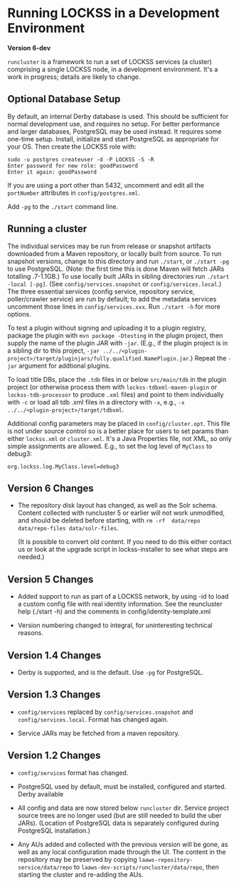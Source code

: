 # Running LOCKSS in a Development Environment

**Version 6-dev**

`runcluster` is a framework to run a set of LOCKSS services (a cluster)
comprising a single LOCKSS node, in a development environment.  It's a work
in progress; details are likely to change.

## Optional Database Setup

By default, an internal Derby database is used.  This should be sufficient
for normal development use, and requires no setup.  For better performance
and larger databases, PostgreSQL may be used instead.  It requires some
one-time setup.  Install, initialize and start PostgreSQL as appropriate
for your OS.  Then create the LOCKSS role with:

    sudo -u postgres createuser -d -P LOCKSS -S -R
    Enter password for new role: goodPassword
    Enter it again: goodPassword

If you are using a port other than 5432, uncomment and edit all the
`portNumber` attributes in `config/postgres.xml`.

Add `-pg` to the `./start` command line.

## Running a cluster

The individual services may be run from release or snapshot artifacts
downloaded from a Maven repository, or locally built from source.  To run
snapshot versions, change to this directory and run `./start`, or `./start
-pg` to use PostgreSQL.  (Note: the first time this is done Maven will
fetch JARs totalling .7-1.1GB.)  To use locally built JARs in sibling
directories run `./start -local [-pg]`.  (See `config/services.snapshot` or
`config/services.local`.)  The three essential services (config service,
repository service, poller/crawler service) are run by default; to add the
metadata services uncomment those lines in `config/services.xxx`.  Run
`./start -h` for more options.

To test a plugin without signing and uploading it to a plugin registry,
package the plugin with `mvn package -Dtesting` in the plugin project, then
supply the name of the plugin JAR with `-jar`.  (E.g., if the plugin
project is in a sibling dir to this project, `-jar
../../<plugin-project>/target/pluginjars/fully.qualified.NamePlugin.jar`.)
Repeat the `-jar` argument for addtional plugins.

To load title DBs, place the `.tdb` files in or below `src/main/tdb` in the
plugin project (or otherwise process them with `lockss-tdbxml-maven-plugin`
or `lockss-tdb-processor` to produce `.xml` files) and point to them
individually with `-c` or load all tdb .xml files in a directory with `-x`,
e.g., `-x ../../<plugin-project>/target/tdbxml`.

Additional config parameters may be placed in `config/cluster.opt`.  This
file is not under source control so is a better place for users to set
params than either `lockss.xml` or `cluster.xml`.  It's a Java Properties file,
not XML, so only simple assignments are allowed.  E.g., to set the log
level of `MyClass` to debug3:

    org.lockss.log.MyClass.level=debug3

## Version 6 Changes

*   The repository disk layout has changed, as well as the Solr
    schema.  Content collected with runcluster 5 or earlier will not
    work unmodified, and should be deleted before starting, with
    `rm -rf  data/repo data/repo-files data/solr-files`.

    (It is possible to convert old content.  If you need to do this
    either contact us or look at the upgrade script in
    lockss-installer to see what steps are needed.)

## Version 5 Changes

*   Added support to run as part of a LOCKSS network, by using -id <file>
    to load a custom config file with real identity information.  See the
    reuncluster help (./start -h) and the comments in
    config/identity-template.xml

*   Version numbering changed to integral, for uninteresting technical
    reasons.

## Version 1.4 Changes

*   Derby is supported, and is the default.  Use `-pg` for PostgreSQL.

## Version 1.3 Changes

*   `config/services` replaced by `config/services.snapshot` and
    `config/services.local`. Format has changed again.

*   Service JARs may be fetched from a maven repository.

## Version 1.2 Changes

*   `config/services` format has changed.

*   PostgreSQL used by default, must be installed, configured and started.
    Derby available

*   All config and data are now stored below `runcluster` dir.  Service project
    source trees are no longer used (but are still needed to build the uber
    JARs).  (Location of PostgreSQL data is separately configured during
    PostgreSQL installation.)

*   Any AUs added and collected with the previous version will be gone, as
    well as any local configuration made through the UI.  The content in the
    repository may be preserved by copying `laaws-repository-service/data/repo`
    to `laaws-dev-scripts/runcluster/data/repo`, then starting the cluster and
    re-adding the AUs.

